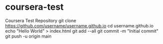 # coursera-test
Coursera Test Repository
git clone https://github.com/username/username.github.io
cd username.github.io
echo "Hello World" > index.html
git add --all
git commit -m "Initial commit"
git push -u origin main
